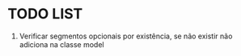# TODO LIST

1. Verificar segmentos opcionais por existência, se não existir não adiciona na classe model
